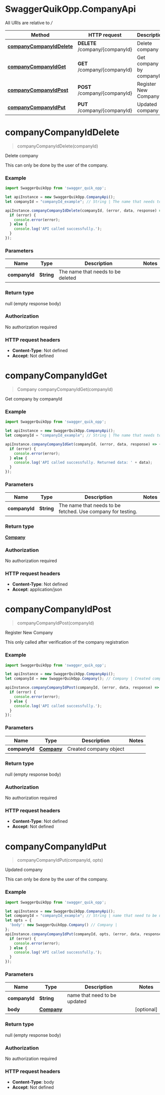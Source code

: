 # SwaggerQuikOpp.CompanyApi

All URIs are relative to */*

Method | HTTP request | Description
------------- | ------------- | -------------
[**companyCompanyIdDelete**](CompanyApi.md#companyCompanyIdDelete) | **DELETE** /company/{companyId} | Delete company
[**companyCompanyIdGet**](CompanyApi.md#companyCompanyIdGet) | **GET** /company/{companyId} | Get company by companyId
[**companyCompanyIdPost**](CompanyApi.md#companyCompanyIdPost) | **POST** /company/{companyId} | Register New Company
[**companyCompanyIdPut**](CompanyApi.md#companyCompanyIdPut) | **PUT** /company/{companyId} | Updated company

<a name="companyCompanyIdDelete"></a>
# **companyCompanyIdDelete**
> companyCompanyIdDelete(companyId)

Delete company

This can only be done by the user of the company.

### Example
```javascript
import SwaggerQuikOpp from 'swagger_quik_opp';

let apiInstance = new SwaggerQuikOpp.CompanyApi();
let companyId = "companyId_example"; // String | The name that needs to be deleted

apiInstance.companyCompanyIdDelete(companyId, (error, data, response) => {
  if (error) {
    console.error(error);
  } else {
    console.log('API called successfully.');
  }
});
```

### Parameters

Name | Type | Description  | Notes
------------- | ------------- | ------------- | -------------
 **companyId** | **String**| The name that needs to be deleted | 

### Return type

null (empty response body)

### Authorization

No authorization required

### HTTP request headers

 - **Content-Type**: Not defined
 - **Accept**: Not defined

<a name="companyCompanyIdGet"></a>
# **companyCompanyIdGet**
> Company companyCompanyIdGet(companyId)

Get company by companyId

### Example
```javascript
import SwaggerQuikOpp from 'swagger_quik_opp';

let apiInstance = new SwaggerQuikOpp.CompanyApi();
let companyId = "companyId_example"; // String | The name that needs to be fetched. Use company for testing. 

apiInstance.companyCompanyIdGet(companyId, (error, data, response) => {
  if (error) {
    console.error(error);
  } else {
    console.log('API called successfully. Returned data: ' + data);
  }
});
```

### Parameters

Name | Type | Description  | Notes
------------- | ------------- | ------------- | -------------
 **companyId** | **String**| The name that needs to be fetched. Use company for testing.  | 

### Return type

[**Company**](Company.md)

### Authorization

No authorization required

### HTTP request headers

 - **Content-Type**: Not defined
 - **Accept**: application/json

<a name="companyCompanyIdPost"></a>
# **companyCompanyIdPost**
> companyCompanyIdPost(companyId)

Register New Company

This only called after verification of the company registration

### Example
```javascript
import SwaggerQuikOpp from 'swagger_quik_opp';

let apiInstance = new SwaggerQuikOpp.CompanyApi();
let companyId = new SwaggerQuikOpp.Company(); // Company | Created company object

apiInstance.companyCompanyIdPost(companyId, (error, data, response) => {
  if (error) {
    console.error(error);
  } else {
    console.log('API called successfully.');
  }
});
```

### Parameters

Name | Type | Description  | Notes
------------- | ------------- | ------------- | -------------
 **companyId** | [**Company**](.md)| Created company object | 

### Return type

null (empty response body)

### Authorization

No authorization required

### HTTP request headers

 - **Content-Type**: Not defined
 - **Accept**: Not defined

<a name="companyCompanyIdPut"></a>
# **companyCompanyIdPut**
> companyCompanyIdPut(companyId, opts)

Updated company

This can only be done by the user of the company.

### Example
```javascript
import SwaggerQuikOpp from 'swagger_quik_opp';

let apiInstance = new SwaggerQuikOpp.CompanyApi();
let companyId = "companyId_example"; // String | name that need to be updated
let opts = { 
  'body': new SwaggerQuikOpp.Company() // Company | 
};
apiInstance.companyCompanyIdPut(companyId, opts, (error, data, response) => {
  if (error) {
    console.error(error);
  } else {
    console.log('API called successfully.');
  }
});
```

### Parameters

Name | Type | Description  | Notes
------------- | ------------- | ------------- | -------------
 **companyId** | **String**| name that need to be updated | 
 **body** | [**Company**](Company.md)|  | [optional] 

### Return type

null (empty response body)

### Authorization

No authorization required

### HTTP request headers

 - **Content-Type**: body
 - **Accept**: Not defined


